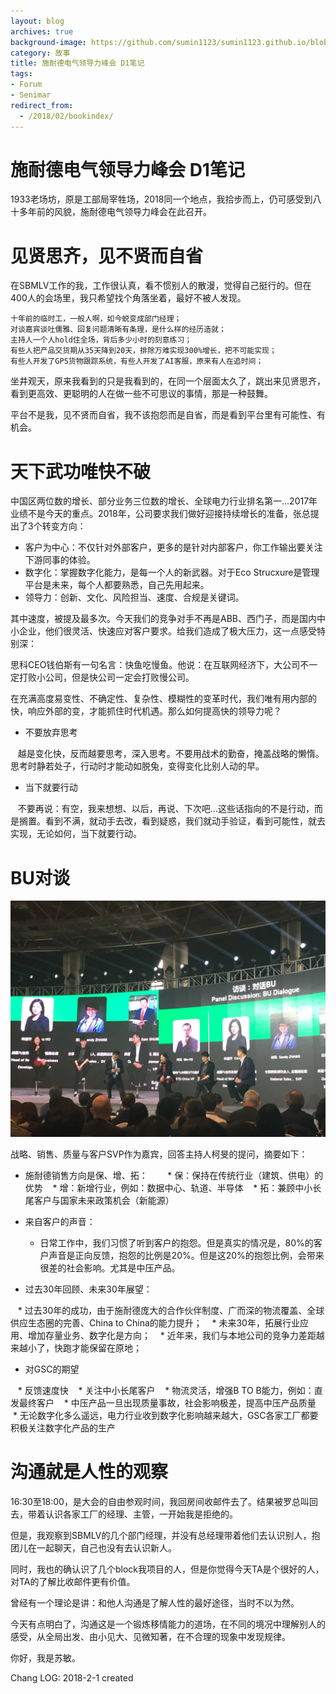 ```yaml
---
layout: blog
archives: true
background-image: https://github.com/sumin1123/sumin1123.github.io/blob/master/style/images/20180110/1654983458.jpg?raw=true
category: 故事
title: 施耐德电气领导力峰会 D1笔记
tags:
- Forum
- Senimar
redirect_from:
  - /2018/02/bookindex/
---
```



# 施耐德电气领导力峰会 D1笔记

1933老场坊，原是工部局宰牲场，2018同一个地点，我拾步而上，仍可感受到八十多年前的风貌，施耐德电气领导力峰会在此召开。


# 见贤思齐，见不贤而自省

在SBMLV工作的我，工作很认真，看不惯别人的散漫，觉得自己挺行的。但在400人的会场里，我只希望找个角落坐着，最好不被人发现。

```
十年前的临时工，一般人啊，如今蜕变成部门经理；
对谈嘉宾谈吐儒雅、回复问题清晰有条理，是什么样的经历造就；
主持人一个人hold住全场，背后多少小时的刻意练习；
有些人把产品交货期从35天降到20天，排除万难实现300%增长，把不可能实现；
有些人开发了GPS货物跟踪系统，有些人开发了AI客服，原来有人在追时间；
```

坐井观天，原来我看到的只是我看到的，在同一个层面太久了，跳出来见贤思齐，看到更高效、更聪明的人在做一些不可思议的事情，那是一种鼓舞。

平台不是我，见不贤而自省，我不该抱怨而是自省，而是看到平台里有可能性、有机会。


# 天下武功唯快不破

中国区两位数的增长、部分业务三位数的增长、全球电力行业排名第一...2017年业绩不是今天的重点。2018年，公司要求我们做好迎接持续增长的准备，张总提出了3个转变方向：

* 客户为中心：不仅针对外部客户，更多的是针对内部客户，你工作输出要关注下游同事的体验。
* 数字化：掌握数字化能力，是每一个人的新武器。对于Eco Strucxure是管理平台是未来，每个人都要熟悉，自己先用起来。
* 领导力：创新、文化、风险担当、速度、合规是关键词。

其中速度，被提及最多次。今天我们的竞争对手不再是ABB、西门子，而是国内中小企业，他们很灵活、快速应对客户要求。给我们造成了极大压力，这一点感受特别深：

思科CEO钱伯斯有一句名言：快鱼吃慢鱼。他说：在互联网经济下，大公司不一定打败小公司，但是快公司一定会打败慢公司。

在充满高度易变性、不确定性、复杂性、模糊性的变革时代，我们唯有用内部的快，响应外部的变，才能抓住时代机遇。那么如何提高快的领导力呢？

* 不要放弃思考

    越是变化快，反而越要思考，深入思考。不要用战术的勤奋，掩盖战略的懒惰。思考时静若处子，行动时才能动如脱兔，变得变化比别人动的早。
    
* 当下就要行动

    不要再说：有空，我来想想、以后，再说、下次吧...这些话指向的不是行动，而是搁置。看到不满，就动手去改，看到疑惑，我们就动手验证，看到可能性，就去实现，无论如何，当下就要行动。

# BU对谈

![](https://github.com/sumin1123/sumin1123.github.io/blob/master/style/images/20180110/1654983458.jpg?raw=true)

战略、销售、质量与客户SVP作为嘉宾，回答主持人柯旻的提问，摘要如下：

* 施耐德销售方向是保、增、拓：
    
    * 保：保持在传统行业（建筑、供电）的优势
    * 增：新增行业，例如：数据中心、轨道、半导体
    * 拓：兼顾中小长尾客户与国家未来政策机会（新能源）
    
* 来自客户的声音：
    
    * 日常工作中，我们习惯了听到客户的抱怨。但是真实的情况是，80%的客户声音是正向反馈，抱怨的比例是20%。但是这20%的抱怨比例，会带来很差的社会影响。尤其是中压产品。

* 过去30年回顾、未来30年展望：

    * 过去30年的成功，由于施耐德庞大的合作伙伴制度、广而深的物流覆盖、全球供应生态圈的完善、China to China的能力提升；
    * 未来30年，拓展行业应用、增加存量业务、数字化是方向；
    * 近年来，我们与本地公司的竞争力差距越来越小了，快跑才能保留在原地；
    
* 对GSC的期望

    * 反馈速度快
    * 关注中小长尾客户
    * 物流灵活，增强B TO B能力，例如：直发最终客户
    * 中压产品一旦出现质量事故，社会影响极差，提高中压产品质量
    * 无论数字化多么遥远，电力行业收到数字化影响越来越大，GSC各家工厂都要积极关注数字化产品的生产

# 沟通就是人性的观察

16:30至18:00，是大会的自由参观时间，我回房间收邮件去了。结果被罗总叫回去，带着认识各家工厂的经理、主管，一开始我是拒绝的。

但是，我观察到SBMLV的几个部门经理，并没有总经理带着他们去认识别人，抱团儿在一起聊天，自己也没有去认识新人。

同时，我也的确认识了几个block我项目的人，但是你觉得今天TA是个很好的人，对TA的了解比收邮件更有价值。

曾经有一个理论是讲：和他人沟通是了解人性的最好途径，当时不以为然。

今天有点明白了，沟通这是一个锻炼移情能力的道场，在不同的境况中理解别人的感受，从全局出发、由小见大、见微知著，在不合理的现象中发现规律。

你好，我是苏敏。


Chang LOG: 2018-2-1 created
